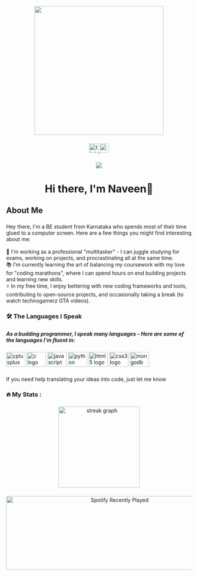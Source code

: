 <div align="center">
  <img height="350" src="https://media.giphy.com/media/v1.Y2lkPTc5MGI3NjExZDY4YWMzZmY2MWMzMmNlOGU5Y2M3MjRkOTY5M2QzMzA1ZDJmZDcwMSZjdD1n/xUA7bdpLxQhsSQdyog/giphy.gif"  />
</div>

###

<div align="center">
  <a href="https://www.linkedin.com/in/naveen-gaonkar-2b0810258/" target="_blank">
    <img src="https://img.shields.io/static/v1?message=LinkedIn&logo=linkedin&label=&color=0077B5&logoColor=white&labelColor=&style=for-the-badge" height="25" alt="linkedin logo"  />
  </a>
  <a href="naveengaonkar014@gmail.com" target="_blank">
    <img src="https://img.shields.io/static/v1?message=Gmail&logo=gmail&label=&color=D14836&logoColor=white&labelColor=&style=for-the-badge" height="25" alt="gmail logo"  />
  </a>
</div>

###

<div align="center">
  <img src="https://visitor-badge.laobi.icu/badge?page_id=Naveen.Naveen&left_text=views"  />
</div>

###

<h1 align="center">Hi there, I'm Naveen👋</h1>

###

<h2 align="left">About Me</h2>

###

<p align="left">Hey there, I'm a BE student from Karnataka who spends most of their time glued to a computer screen. Here are a few things you might find interesting about me:<br><br>🔭 I'm working as a professional "multitasker" - I can juggle studying for exams, working on projects, and procrastinating all at the same time.<br>📚 I'm currently learning the art of balancing my coursework with my love for "coding marathons", where I can spend hours on end building projects and learning new skills.<br>⚡ In my free time, I enjoy bettering with new coding frameworks and tools, contributing to open-source projects, and occasionally taking a break (to watch technogamerz GTA videos).</p>

###

<h3 align="left">🛠 The Languages I Speak</h3>

###

<h5 align="left">As a budding programmer, I speak many languages - Here are some of the languages I'm fluent in:</h5>

###

<div align="left">
  <img src="https://cdn.jsdelivr.net/gh/devicons/devicon/icons/cplusplus/cplusplus-original.svg" height="40" width="52" alt="cplusplus logo"  />
  <img src="https://cdn.jsdelivr.net/gh/devicons/devicon/icons/c/c-original.svg" height="40" width="52" alt="c logo"  />
  <img src="https://cdn.jsdelivr.net/gh/devicons/devicon/icons/javascript/javascript-original.svg" height="40" width="52" alt="javascript logo"  />
  <img src="https://cdn.jsdelivr.net/gh/devicons/devicon/icons/python/python-original.svg" height="40" width="52" alt="python logo"  />
  <img src="https://cdn.jsdelivr.net/gh/devicons/devicon/icons/html5/html5-original.svg" height="40" width="52" alt="html5 logo"  />
  <img src="https://cdn.jsdelivr.net/gh/devicons/devicon/icons/css3/css3-original.svg" height="40" width="52" alt="css3 logo"  />
  <img src="https://cdn.jsdelivr.net/gh/devicons/devicon/icons/mongodb/mongodb-original.svg" height="40" width="52" alt="mongodb logo"  />
</div>

###

<p align="left">If you need help translating your ideas into code, just let me know</p>

###

<h3 align="left">🔥   My Stats :</h3>

###

<div align="center">
  
  

  <img src="https://streak-stats.demolab.com?user=gaonkarBhai&locale=en&mode=daily&theme=dark&hide_border=false&border_radius=5&order=3" height="220" alt="streak graph"  />
</div>

###

<div align="center">
  <img src="https://spotify-recently-played-readme.vercel.app/api?user=31ck2kbm46wdr5qf3vzo6242cj4m&count=1" alt="Spotify Recently Played" width="600" height="200" />

</div>

###
